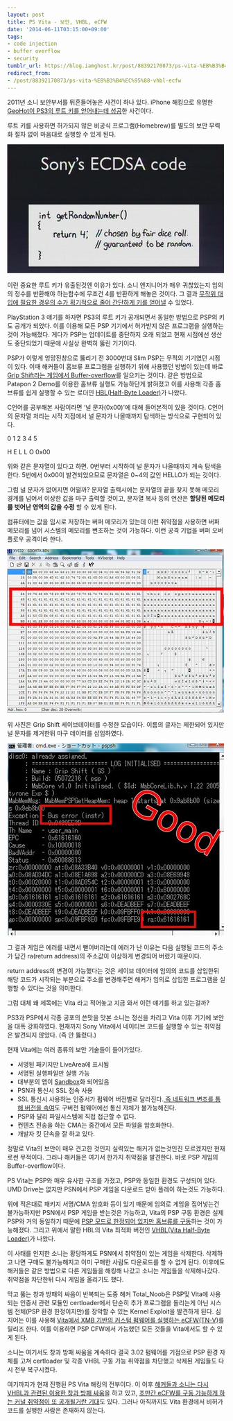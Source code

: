 ```yaml
---
layout: post
title: PS Vita - 보안, VHBL, eCFW
date: '2014-06-11T03:15:00+09:00'
tags:
- code injection
- buffer overflow
- security
tumblr_url: https://blog.iamghost.kr/post/88392170873/ps-vita-%EB%B3%B4%EC%95%88-vhbl-ecfw
redirect_from:
- /post/88392170873/ps-vita-%EB%B3%B4%EC%95%88-vhbl-ecfw
---
```

2011년 소니 보안부서를 뒤흔들어놓은 사건이 하나 있다. iPhone 해킹으로 유명한 [GeoHot이 PS3의 루트 키를 얻어내는데 성공](http://kotaku.com/5723105/hacker-claims-to-have-the-ps3s-front-door-keys)한 사건이다.

루트 키를 사용하면 허가되지 않은 비공식 프로그램(Homebrew)를 별도의 보안 무력화 절차 없이 마음대로 실행할 수 있게 된다.

![image](/tumblr_files/tumblr_inline_pk0m78UrAN1sh674j_540.jpg)

이런 중요한 루트 키가 유출된것엔 이유가 있다. 소니 엔지니어가 매우 귀찮았는지 임의의 정수를 반환해야 하는함수에 무조건 4를 반환하게 해놓은 것이다. 그&nbsp;결과 [무작위 대입에 필요한 경우의 수가 획기적으로 줄어 간단하게 키를 얻어낼](http://www.exophase.com/20540/hackers-describe-ps3-security-as-epic-fail-gain-unrestricted-access/) 수 있었다.

PlayStation 3 얘기를 하자면 PS3의 루트 키가 공개되면서 동일한 방법으로 PSP의 키도 공개가 되었다. 이를 이용해 모든 PSP 기기에서 허가받지 않은 프로그램을 실행하는 것이 가능해졌다. 게다가 PSP는 업데이트를 중단하지 오래 되었고 현재 시점에선 생산도 중단되었기 때문에 사실상 완벽히 뚫린 기기이다.

<!-- more -->

PSP가 이렇게 엉망진창으로 뚫리기 전 3000번대 Slim PSP는 무적의 기기였던 시점이 있다. 이때 해커들이 홈브류 프로그램을 실행하기 위해 사용했던 방법이 있는데 바로 [Grip Shift라는 게임에서 Buffer-overflow](http://youtu.be/i6IMjCCEOz0)를 일으키는 것이다. 같은 방법으로 Patapon 2 Demo를 이용한 홈브류 실행도 가능하단게 밝혀졌고 이를 사용해 각종 홈브류를 쉽게 실행할 수 있는 로더인 [HBL(Half-Byte Loader)](http://wololo.net/half-byte-loader-for-patapon-2-up-to-ofw-6-20/)가 나왔다.

C언어를 공부해본 사람이라면 ‘널 문자(0x00)'에 대해 들어본적이 있을 것이다. C언어의 문자열 처리는 시작 지점에서 널 문자가 나올때까지 탐색하는 방식으로 구현되어 있다.&nbsp;

0 1 2 3 4 5

H E L L O 0x00

위와 같은 문자열이 있다고 하면. 0번부터 시작하여 널 문자가 나올때까지 계속 탐색을 한다. 5번에서 0x00이 발견되었으므로 문자열은 0~4의 값인 HELLO가 되는 것이다.

그럼 널 문자가 없어지면 어떨까? 문자열 출력시에는 문자열의 끝을 찾지 못해 메모리 경계를 넘어서 이상한 값을 마구 출력할 것이고, 문자열 복사 등의 연산은 **할당된 메모리를 벗어난 영역의 값을 수정** 할 수 있게 된다.

컴퓨터에는 값을 임시로 저장하는 버퍼 메모리가 있는데 이런 취약점을 사용하면 버퍼 메모리를 넘어 시스템의 메모리를 변조하는 것이 가능하다. 이런 공격 기법을 버퍼 오버플로우 공격이라 한다.

![image](/tumblr_files/tumblr_inline_pk0m78Vkgy1sh674j_540.jpg)

위 사진은 Grip Shift 세이브데이터를 수정한 모습이다. 이름의 글자는 제한되어 있지만 널 문자를 제거한뒤 마구 데이터를 삽입하였다.

![image](/tumblr_files/tumblr_inline_pk0m79vwfS1sh674j_540.jpg)

그 결과 게임은 에러를 내면서 뻗어버리는데 에러가 난 이유는 다음 실행될 코드의 주소가 담긴 ra(return address)의 주소값이 이상하게 변경되어 버렸기 때문이다.

return address의 변경이 가능했다는 것은 세이브 데이터에 임의의 코드를 삽입한뒤 해당 코드가 시작되는 부분으로 주소를 변경해주면 해커가 임의로 삽입한 프로그램을 실행할 수 있다는 것을 의미한다.

그럼 대체 왜 제목에는 Vita 라고 적어놓고 지금 와서 이런 얘기를 하고 있는걸까?

PS3과 PSP에서 각종 공포의 쓴맛을 맛본 소니는 정신을 차리고 Vita 이후 기기에 보안을 대폭 강화하였다.&nbsp;현재까지 Sony Vita에서 네이티브 코드를 실행할 수 있는 취약점은 발견되지 않았다. (즉 안 뚫렸다.)&nbsp;

현재 Vita에는 여러 종류의 보안 기술들이 들어가있다.

- 서명된 패키지만 LiveArea에 표시됨
- 서명된 실행파일만 실행 가능
- 대부분의 앱이&nbsp;[Sandbox](http://ko.wikipedia.org/wiki/%EC%83%8C%EB%93%9C%EB%B0%95%EC%8A%A4_(%EC%BB%B4%ED%93%A8%ED%84%B0_%EB%B3%B4%EC%95%88))화 되어있음
- PSN과 통신시 SSL 접속 사용
- SSL 통신시 사용하는 인증서가 펌웨어 버전별로 달라진다.[&nbsp;즉 네트워크 변조를 통해 버전을 속여](https://github.com/iAmGhost/VitaUpdateBlocker)도 구버전 펌웨어에선 통신 자체가 불가능해진다.&nbsp;
- PSP와 달리 파일시스템에 직접 접근할 수 없다.
- 컨텐츠 전송을 하는 CMA는 중간에서 모든 파일을 암호화한다.
- 개발자 킷 단속을 잘 하고 있다.

정말로 Vita의 보안이 매우 견고한 것인지 실력있는 해커가 없는것인진 모르겠지만 현재로썬 무적이다. 그러나 해커들은 여기서 한가지 취약점을 발견한다. 바로 PSP 게임의 Buffer-overflow이다.

PS Vita는 PSP와 매우 유사한 구조를 가졌고, PSP와 동일한 환경도 구성되어 있다. UMD Drive는 없지만 PSN에서 PSP 게임을 다운로드 받아 플레이 하는것도 가능하다.

위에 적은대로 패키지 서명/CMA 암호화 등이 있기 때문에 임의로 게임을 집어넣는건 불가능하지만 PSN에서 PSP 게임을 받는것은 가능하고, Vita의 PSP 구동 환경은 실제 PSP와 거의 동일하기 때문에 [PSP 모드로 한정되어 있지만 홈브류를 구동](http://youtu.be/2VQbDd9iLJI)하는 것이 가능해졌다. 그리고 위에서 말한 HBL의 Vita 최적화 버전인&nbsp;[VHBL(Vita Half-Byte Loader)](http://wololo.net/vhbl/)가 나왔다.

이 사태를 인지한 소니는 황당하게도 PSN에서 취약점이 있는 게임을 삭제한다. 삭제하고 나면 구매도 불가능해지고 이미 구매한 사람도 다운로드를 할 수 없게 된다.&nbsp;이후에도 해커들은 같은 방법으로 다른 게임들을 해킹해 나갔고 소니는 게임들을 삭제해나갔다. 취약점을 차단한뒤 다시 게임을 올리기도 했다.

막고 뚫는 창과 방패의 싸움이 반복되는 도중 해커 Total\_Noob은 PSP및 Vita에 사용되는 인증서 관련 모듈인 certloader에서 단순히 추가 프로그램을 돌리는게 아닌 시스템 전체(PSP 환경 한정이지만)를 장악할 수 있는 Kernel Exploit을 발견하게 된다. 심지어는 이를 사용해 [Vita에서 XMB 기반의 커스텀 펌웨어를 실행하는 eCFW(TN-V)](http://youtu.be/BnkjQr2ehTo)를 릴리즈 한다. 이를 이용하면 PSP CFW에서 가능했던 모든 것들을 Vita에서도 할 수 있게 된다.

소니는 여기서도 창과 방패 싸움을 계속하다 결국 3.02 펌웨어를 기점으로 PSP 환경 자체를 고쳐 certloader 및 각종 VHBL 구동 가능 취약점을 차단했고 삭제된 게임들도 다시 전부 복구시켰다.

여기까지가 현재 진행된 PS Vita 해킹의 전부이다. 이 이후 [해커들과 소니는 다시 VHBL과 관련된 이용한 창과 방패 싸움](http://wololo.net/2014/05/29/exploit-game-mystylist-got-removed-from-the-playstation-store/)을 하고 있고, [조만간 eCFW를 구동 가능하게 하는 커널 취약점이 또 공개될거란 기대](http://wololo.net/2014/06/06/will-there-be-a-new-release-of-a-ps-vita-ecfw-in-near-future/)도 있다. 그러나 아직까지도 Vita 환경에서 비허가 코드를 실행한 사람은 존재하지 않는다.

